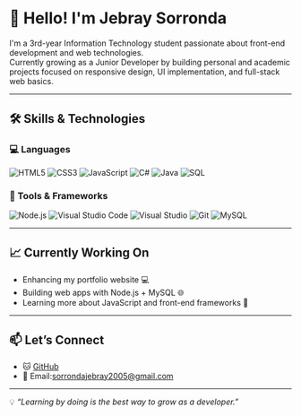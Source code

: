 # 👋 Hello! I'm Jebray Sorronda

I'm a 3rd-year Information Technology student passionate about front-end development and web technologies.  
Currently growing as a Junior Developer by building personal and academic projects focused on responsive design, UI implementation, and full-stack web basics.

---

## 🛠️ Skills & Technologies

### 💻 Languages  
![HTML5](https://img.shields.io/badge/HTML5-E34F26?style=flat&logo=html5&logoColor=white)
![CSS3](https://img.shields.io/badge/CSS3-1572B6?style=flat&logo=css3&logoColor=white)
![JavaScript](https://img.shields.io/badge/JavaScript-F7DF1E?style=flat&logo=javascript&logoColor=black)
![C#](https://img.shields.io/badge/C%23-239120?style=flat&logo=c-sharp&logoColor=white)
![Java](https://img.shields.io/badge/Java-007396?style=flat&logo=java&logoColor=white)
![SQL](https://img.shields.io/badge/SQL-4479A1?style=flat&logo=mysql&logoColor=white)

### 🧰 Tools & Frameworks  
![Node.js](https://img.shields.io/badge/Node.js-339933?style=flat&logo=node.js&logoColor=white)
![Visual Studio Code](https://img.shields.io/badge/VS%20Code-007ACC?style=flat&logo=visual-studio-code&logoColor=white)
![Visual Studio](https://img.shields.io/badge/Visual%20Studio-5C2D91?style=flat&logo=visual-studio&logoColor=white)
![Git](https://img.shields.io/badge/Git-F05032?style=flat&logo=git&logoColor=white)
![MySQL](https://img.shields.io/badge/MySQL-003545?style=flat&logo=mysql&logoColor=white)

---

## 📈 Currently Working On
- Enhancing my portfolio website 💻  
- Building web apps with Node.js + MySQL 🌐  
- Learning more about JavaScript and front-end frameworks 🚀

---

## 📫 Let’s Connect

- 🐱 [GitHub](https://github.com/brocantcode19)
- 📧 Email:sorrondajebray2005@gmail.com 

---

💡 *“Learning by doing is the best way to grow as a developer.”*
